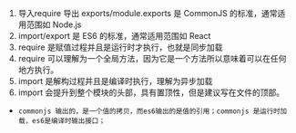 1. 导入require 导出 exports/module.exports 是 CommonJS 的标准，通常适用范围如 Node.js
2. import/export 是 ES6 的标准，通常适用范围如 React
3. require 是赋值过程并且是运行时才执行，也就是同步加载
4. require 可以理解为一个全局方法，因为它是一个方法所以意味着可以在任何地方执行。
5. import 是解构过程并且是编译时执行，理解为异步加载
6. import 会提升到整个模块的头部，具有置顶性，但是建议写在文件的顶部。

- `commonjs 输出的，是一个值的拷贝，而es6输出的是值的引用；commonjs 是运行时加载，es6是编译时输出接口；`